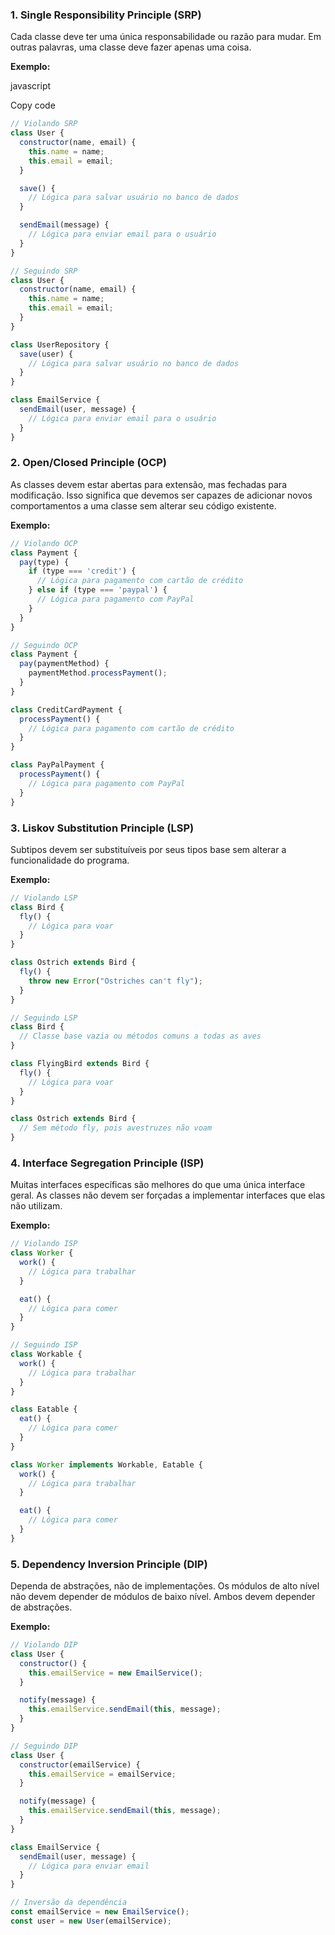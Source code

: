 ### 1. **Single Responsibility Principle (SRP)**

Cada classe deve ter uma única responsabilidade ou razão para mudar. Em outras palavras, uma classe deve fazer apenas uma coisa.

**Exemplo:**

javascript

Copy code
```javascript
// Violando SRP
class User {
  constructor(name, email) {
    this.name = name;
    this.email = email;
  }

  save() {
    // Lógica para salvar usuário no banco de dados
  }

  sendEmail(message) {
    // Lógica para enviar email para o usuário
  }
}

// Seguindo SRP
class User {
  constructor(name, email) {
    this.name = name;
    this.email = email;
  }
}

class UserRepository {
  save(user) {
    // Lógica para salvar usuário no banco de dados
  }
}

class EmailService {
  sendEmail(user, message) {
    // Lógica para enviar email para o usuário
  }
}

```

### 2. **Open/Closed Principle (OCP)**

As classes devem estar abertas para extensão, mas fechadas para modificação. Isso significa que devemos ser capazes de adicionar novos comportamentos a uma classe sem alterar seu código existente.

**Exemplo:**

```javascript
// Violando OCP
class Payment {
  pay(type) {
    if (type === 'credit') {
      // Lógica para pagamento com cartão de crédito
    } else if (type === 'paypal') {
      // Lógica para pagamento com PayPal
    }
  }
}

// Seguindo OCP
class Payment {
  pay(paymentMethod) {
    paymentMethod.processPayment();
  }
}

class CreditCardPayment {
  processPayment() {
    // Lógica para pagamento com cartão de crédito
  }
}

class PayPalPayment {
  processPayment() {
    // Lógica para pagamento com PayPal
  }
}

```

### 3. **Liskov Substitution Principle (LSP)**

Subtipos devem ser substituíveis por seus tipos base sem alterar a funcionalidade do programa.

**Exemplo:**

```javascript
// Violando LSP
class Bird {
  fly() {
    // Lógica para voar
  }
}

class Ostrich extends Bird {
  fly() {
    throw new Error("Ostriches can't fly");
  }
}

// Seguindo LSP
class Bird {
  // Classe base vazia ou métodos comuns a todas as aves
}

class FlyingBird extends Bird {
  fly() {
    // Lógica para voar
  }
}

class Ostrich extends Bird {
  // Sem método fly, pois avestruzes não voam
}

```

### 4. **Interface Segregation Principle (ISP)**

Muitas interfaces específicas são melhores do que uma única interface geral. As classes não devem ser forçadas a implementar interfaces que elas não utilizam.

**Exemplo:**

```javascript
// Violando ISP
class Worker {
  work() {
    // Lógica para trabalhar
  }

  eat() {
    // Lógica para comer
  }
}

// Seguindo ISP
class Workable {
  work() {
    // Lógica para trabalhar
  }
}

class Eatable {
  eat() {
    // Lógica para comer
  }
}

class Worker implements Workable, Eatable {
  work() {
    // Lógica para trabalhar
  }

  eat() {
    // Lógica para comer
  }
}
```

### 5. **Dependency Inversion Principle (DIP)**

Dependa de abstrações, não de implementações. Os módulos de alto nível não devem depender de módulos de baixo nível. Ambos devem depender de abstrações.

**Exemplo:**

```javascript
// Violando DIP
class User {
  constructor() {
    this.emailService = new EmailService();
  }

  notify(message) {
    this.emailService.sendEmail(this, message);
  }
}

// Seguindo DIP
class User {
  constructor(emailService) {
    this.emailService = emailService;
  }

  notify(message) {
    this.emailService.sendEmail(this, message);
  }
}

class EmailService {
  sendEmail(user, message) {
    // Lógica para enviar email
  }
}

// Inversão da dependência
const emailService = new EmailService();
const user = new User(emailService);
```


